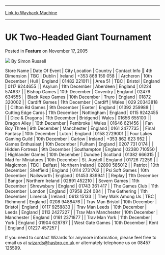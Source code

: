 
---
[Link to Wayback Machine](https://web.archive.org/web/20211025140506/https://magic.wizards.com/en/articles/archive/feature/uk-two-headed-giant-tournament-2005-11-17)

[_metadata_:author]:- "Simon Russell"
[_metadata_:description]:- "Store NameDate Of EventCity LocationCountryContact Info4th DimensionTBCDublinIreland+353 868 159 058Archeron10th DecemberHullEngland01482 221011Area 51TBCBristolEngland0117 9244655Asylum11th DecemberAberdeenEngland01224 574637Bishop Games10th DecemberCoventryEngland02476 634555Black Keep Games10th DecemberTruroEngland01872 320002Cardiff Games11th DecemberCardiffWales029"
[_metadata_:generator]:- "Drupal 7 (http://drupal.org)"
[_metadata_:publish_date]:- "2005-11-17"
[_metadata_:title]:- "UK Two-Headed Giant Tournament"
[_metadata_:wayback_capture_timestamp]:- "2021-10-25 14:05:06+00:00"
[_metadata_:wayback_raw_url]:- "https://web.archive.org/web/20211025140506id_/https://magic.wizards.com/en/articles/archive/feature/uk-two-headed-giant-tournament-2005-11-17"
[_metadata_:wayback_url]:- "https://magic.wizards.com/en/articles/archive/feature/uk-two-headed-giant-tournament-2005-11-17"
---


UK Two-Headed Giant Tournament
==============================



 Posted in **Feature**
 on November 17, 2005 






![](https://media.magic.wizards.com/styles/auth_small/public/generic-avatar-150_386.png)
By Simon Russell













 Store Name | Date Of Event | City Location | Country | Contact Info || 4th Dimension | TBC | Dublin | Ireland | +353 868 159 058 |
| Archeron | 10th December | Hull | England | 01482 221011 |
| Area 51 | TBC | Bristol | England | 0117 9244655 |
| Asylum | 11th December | Aberdeen | England | 01224 574637 |
| Bishop Games | 10th December | Coventry | England | 02476 634555 |
| Black Keep Games | 10th December | Truro | England | 01872 320002 |
| Cardiff Games | 11th December | Cardiff | Wales | 029 20343818 |
| Clifton Rd Games | 9th December | Exeter | England | 01392 259988 |
| Cutting Edge Cards | 11th December | Nottingham | England | 0115 9242455 |
| Dice & Dragons  | 11th December | Bridgend | Wales | 01656 655100 |
| Dragon Alley | 10th December | Pembroke | Wales | 01646 621456 |
| Fan Boy Three | 9th December | Manchester | England | 0161 2477735 |
| Final Fantasy | 10th December | Luton | England | 0158 2729001 |
| Four Lakes Gaming Guild | 10th December | Carlow | Ireland | +353 862 623 952 |
| Games Enthusiast | 10th December | Fulham | England | 0207 731 0174 |
| Hidden Fortress | 9th December | Southampton | England | 02380 710550 |
| Highlander Games | 10th December | Dundee | Scotland | 01382 666315 |
| Mad for Miniatures | 10th December | St. Austell | England | 01726 72259 |
| Magicmon | TBC | Belfast | Northern Ireland | 02890 585012 |
| Patriot | 10th December | Sheffield | England | 0114 2731762 |
| Psi Soft Games | 10th December | Nailsworth | England | 01453 839941 |
| Replay | 11th December | Bangor | Northern Ireland | 02891 452210 |
| Severn Games | 11th December | Shrewsbury | England | 01743 361 417 |
| The Games Club | 11th December | London | England | 07958 224 084 |
| The Gathering | 11th December | Limerick | Ireland | 0613 15133 |
| They Walk Among Us | TBC | Richmond | England | 0208 9488476 |
| Trav Man Bristol | 10th December | Bristol | England | 0117 9258833 |
| Trav Man Leeds  | 10th December | Leeds  | England | 0113 2427227 |
| Trav Man Manchester | 10th December | Manchester | England | 0161 2371877 |
| Trav Man York | 11th December | York | England | 01904 628787 |
| West Gate Games | 10th December | Kent | England | 01227 457257 |

  
 If you need to contact Wizards for anymore information, please feel free to email us at [wizards@hasbro.co.uk](mailto:wizards@hasbro.co.uk) or alternately telephone us on 08457 125599.





